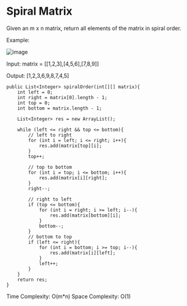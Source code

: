 # Spiral Matrix

Given an m x n matrix, return all elements of the matrix in spiral order.


Example:

![image](image/image15)


Input: matrix = [[1,2,3],[4,5,6],[7,8,9]]

Output: [1,2,3,6,9,8,7,4,5]


	public List<Integer> spiralOrder(int[][] matrix){
		int left = 0;
		int right = matrix[0].length - 1;
		int top = 0;
		int bottom = matrix.length - 1;

		List<Integer> res = new ArrayList();

		while (left <= right && top <= bottom){
			// left to right
			for (int i = left; i <= right; i++){
				res.add(matrix[top][i];
			}
			top++;

			// top to bottom
			for (int i = top; i <= bottom; i++){
				res.add(matrix[i][right];
			}
			right--;

			// right to left
			if (top <= bottom){
				for (int i = right; i >= left; i--){
					res.add(matrix[bottom][i];
				}
				bottom--;
			}
			// bottom to top
			if (left <= right){
				for (int i = bottom; i >= top; i--){
					res.add(matrix[i][left];
				}
				left++;
			}
		}
		return res;
	} 
       
Time Complexity: O(m*n) Space Complexity: O(1) 

